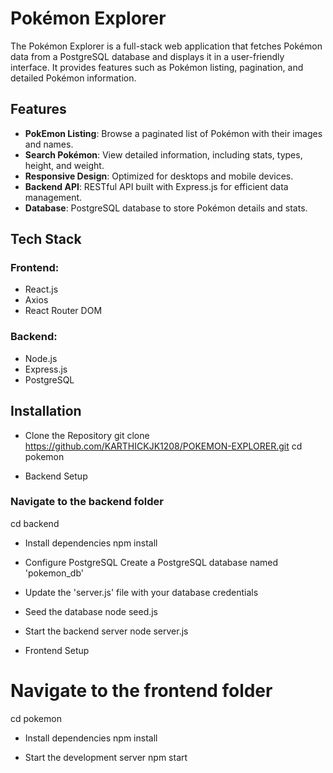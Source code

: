 # Pokémon Explorer

The Pokémon Explorer is a full-stack web application that fetches Pokémon data from a PostgreSQL database and displays it in a user-friendly interface. It provides features such as Pokémon listing, pagination, and detailed Pokémon information.

## Features

- **PokEmon Listing**: Browse a paginated list of Pokémon with their images and names.
- **Search Pokémon**: View detailed information, including stats, types, height, and weight.
- **Responsive Design**: Optimized for desktops and mobile devices.
- **Backend API**: RESTful API built with Express.js for efficient data management.
- **Database**: PostgreSQL database to store Pokémon details and stats.

## Tech Stack

### Frontend:
- React.js
- Axios
- React Router DOM

### Backend:
- Node.js
- Express.js
- PostgreSQL

## Installation

-  Clone the Repository
git clone https://github.com/KARTHICKJK1208/POKEMON-EXPLORER.git
cd pokemon

-  Backend Setup
### Navigate to the backend folder
cd backend

-  Install dependencies
npm install

- Configure PostgreSQL
 Create a PostgreSQL database named 'pokemon_db'

-  Update the 'server.js' file with your database credentials
- Seed the database
node seed.js

-  Start the backend server
node server.js

-  Frontend Setup
# Navigate to the frontend folder
cd pokemon

-  Install dependencies
npm install

- Start the development server
npm start
